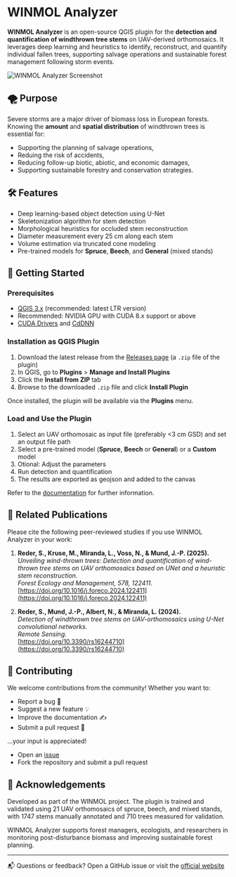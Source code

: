 # WINMOL Analyzer

**WINMOL Analyzer** is an open-source QGIS plugin for the **detection and quantification of windthrown tree stems** on UAV-derived orthomosaics. It leverages deep learning and heuristics to identify, reconstruct, and quantify individual fallen trees, supporting salvage operations and sustainable forest management following storm events.

![WINMOL Analyzer Screenshot](/documentation/assets/imagesdji-9-2216x1662.jpeg) <!-- Replace with actual image -->

## 🌪️ Purpose

Severe storms are a major driver of biomass loss in European forests. Knowing the **amount** and **spatial distribution** of windthrown trees is essential for:
- Supporting the planning of salvage operations,
- Reduing the risk of accidents,
- Reducing follow-up biotic, abiotic, and economic damages,
- Supporting sustainable forestry and conservation strategies.

## 🛠️ Features

- Deep learning-based object detection using U-Net
- Skeletonization algorithm for stem detection
- Morphological heuristics for occluded stem reconstruction
- Diameter measurement every 25 cm along each stem
- Volume estimation via truncated cone modeling
- Pre-trained models for **Spruce**, **Beech**, and **General** (mixed stands)

## 🚀 Getting Started

### Prerequisites
- [QGIS 3.x](https://qgis.org/) (recommended: latest LTR version)
- Recommended: NVIDIA GPU with CUDA 8.x support or above
- [CUDA Drivers](https://docs.nvidia.com/cuda/cuda-installation-guide-microsoft-windows/index.html) and [CdDNN](https://docs.nvidia.com/deeplearning/cudnn/installation/latest/windows.html)

### Installation as QGIS Plugin

1. Download the latest release from the [Releases page](https://github.com/your-repo/releases) (a `.zip` file of the plugin)
2. In QGIS, go to **Plugins** > **Manage and Install Plugins**
3. Click the **Install from ZIP** tab
4. Browse to the downloaded `.zip` file and click **Install Plugin**

Once installed, the plugin will be available via the **Plugins** menu.

### Load and Use the Plugin

1. Select an UAV orthomosaic as input file (preferably <3 cm GSD) and set an output file path
2. Select a pre-trained model (**Spruce**, **Beech** or **General**) or a **Custom** model
3. Otional: Adjust the parameters
4. Run detection and quantification
5. The results are exported as geojson and added to the canvas

Refer to the [documentation](https://stefanreder.github.io/WINMOL_Analyzer/) for further information.

## 📖 Related Publications

Please cite the following peer-reviewed studies if you use WINMOL Analyzer in your work:

1. **Reder, S., Kruse, M., Miranda, L., Voss, N., & Mund, J.-P. (2025).**  
   *Unveiling wind-thrown trees: Detection and quantification of wind-thrown tree stems on UAV orthomosaics based on UNet and a heuristic stem reconstruction.*  
   *Forest Ecology and Management, 578, 122411.*  
   [https://doi.org/10.1016/j.foreco.2024.122411](https://doi.org/10.1016/j.foreco.2024.122411)

2. **Reder, S., Mund, J.-P., Albert, N., & Miranda, L. (2024).**  
   *Detection of windthrown tree stems on UAV-orthomosaics using U-Net convolutional networks.*  
   *Remote Sensing.*  
   [https://doi.org/10.3390/rs16244710](https://doi.org/10.3390/rs16244710)

## 🤝 Contributing

We welcome contributions from the community! Whether you want to:
- Report a bug 🐞
- Suggest a new feature 💡
- Improve the documentation ✍️
- Submit a pull request 🔧

…your input is appreciated!

- Open an [issue](https://github.com/your-repo/issues)
- Fork the repository and submit a pull request

## 🙏 Acknowledgements

Developed as part of the WINMOL project. The plugin is trained and validated using 21 UAV orthomosaics of spruce, beech, and mixed stands, with 1747 stems manually annotated and 710 trees measured for validation.

WINMOL Analyzer supports forest managers, ecologists, and researchers in monitoring post-disturbance biomass and improving sustainable forest planning.

---

📬 Questions or feedback? Open a GitHub issue or visit the [official website](https://stefanreder.github.io/WINMOL_Analyzer/)
